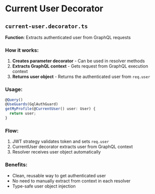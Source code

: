 # Current User Decorator

## `current-user.decorator.ts`

**Function**: Extracts authenticated user from GraphQL requests

### How it works:
1. **Creates parameter decorator** - Can be used in resolver methods
2. **Extracts GraphQL context** - Gets request from GraphQL execution context
3. **Returns user object** - Returns the authenticated user from `req.user`

### Usage:
```typescript
@Query()
@UseGuards(GqlAuthGuard)
getMyProfile(@CurrentUser() user: User) {
  return user;
}
```

### Flow:
1. JWT strategy validates token and sets `req.user`
2. CurrentUser decorator extracts user from GraphQL context
3. Resolver receives user object automatically

### Benefits:
- Clean, reusable way to get authenticated user
- No need to manually extract from context in each resolver
- Type-safe user object injection 